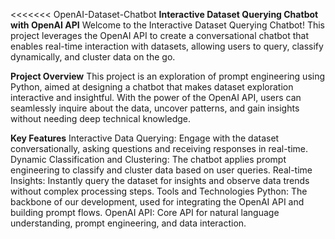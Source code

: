<<<<<<< OpenAI-Dataset-Chatbot
**Interactive Dataset Querying Chatbot with OpenAI API**
Welcome to the Interactive Dataset Querying Chatbot! This project leverages the OpenAI API to create a conversational chatbot that enables real-time interaction with datasets, allowing users to query, classify dynamically, and cluster data on the go.

**Project Overview**
This project is an exploration of prompt engineering using Python, aimed at designing a chatbot that makes dataset exploration interactive and insightful. With the power of the OpenAI API, users can seamlessly inquire about the data, uncover patterns, and gain insights without needing deep technical knowledge.

**Key Features**
Interactive Data Querying: Engage with the dataset conversationally, asking questions and receiving responses in real-time.
Dynamic Classification and Clustering: The chatbot applies prompt engineering to classify and cluster data based on user queries.
Real-time Insights: Instantly query the dataset for insights and observe data trends without complex processing steps.
Tools and Technologies
Python: The backbone of our development, used for integrating the OpenAI API and building prompt flows.
OpenAI API: Core API for natural language understanding, prompt engineering, and data interaction.



